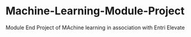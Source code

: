 # Machine-Learning-Module-Project
Module End Project of MAchine learning in association with Entri Elevate
